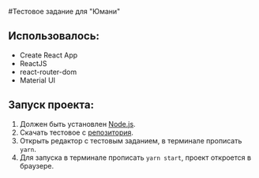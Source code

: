 #Тестовое задание для "Юмани"

## Использовалось:

* Create React App
* ReactJS
* react-router-dom
* Material UI

## Запуск проекта:
1. Должен быть установлен [Node.js](https://nodejs.org/en/).
2. Скачать тестовое с [репозитория](https://github.com/283arni/yoomoney).
3. Открыть редактор с тестовым заданием, в терминале прописать ```yarn```.
4. Для запуска в терминале прописать ```yarn start```, проект откроется в браузере.